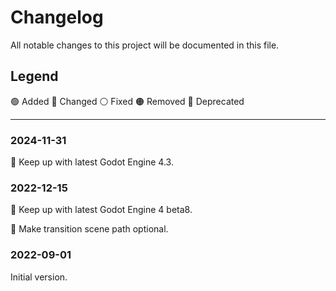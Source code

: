 # Changelog

All notable changes to this project will be documented in this file.

## Legend

🟢 Added
🔵 Changed
⚪ Fixed
🟠 Removed
🔴 Deprecated

---
### 2024-11-31

🔵 Keep up with latest Godot Engine 4.3.


### 2022-12-15

🔵 Keep up with latest Godot Engine 4 beta8.

🔵 Make transition scene path optional.


### 2022-09-01

Initial version.
